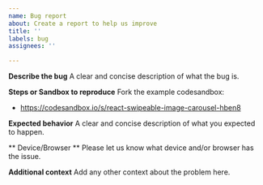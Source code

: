 ```yaml
---
name: Bug report
about: Create a report to help us improve
title: ''
labels: bug
assignees: ''

---
```


**Describe the bug**
A clear and concise description of what the bug is.

**Steps or Sandbox to reproduce**
Fork the example codesandbox:
- https://codesandbox.io/s/react-swipeable-image-carousel-hben8

**Expected behavior**
A clear and concise description of what you expected to happen.

** Device/Browser **
Please let us know what device and/or browser has the issue.

**Additional context**
Add any other context about the problem here.
